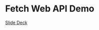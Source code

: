 # Fetch Web API Demo

[Slide Deck](https://docs.google.com/a/infusionsoft.com/presentation/d/1cCTJ-vQXIDcbR0zVnt2SttDttLf3HJKvZEH47o6M5cw/edit?usp=sharing)